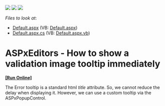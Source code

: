<!-- default badges list -->
![](https://img.shields.io/endpoint?url=https://codecentral.devexpress.com/api/v1/VersionRange/128530828/12.2.8%2B)
[![](https://img.shields.io/badge/Open_in_DevExpress_Support_Center-FF7200?style=flat-square&logo=DevExpress&logoColor=white)](https://supportcenter.devexpress.com/ticket/details/E4674)
[![](https://img.shields.io/badge/📖_How_to_use_DevExpress_Examples-e9f6fc?style=flat-square)](https://docs.devexpress.com/GeneralInformation/403183)
<!-- default badges end -->
<!-- default file list -->
*Files to look at*:

* [Default.aspx](./CS/WebSite/Default.aspx) (VB: [Default.aspx](./VB/WebSite/Default.aspx))
* [Default.aspx.cs](./CS/WebSite/Default.aspx.cs) (VB: [Default.aspx.vb](./VB/WebSite/Default.aspx.vb))
<!-- default file list end -->
# ASPxEditors - How to show a validation image tooltip immediately
<!-- run online -->
**[[Run Online]](https://codecentral.devexpress.com/e4674/)**
<!-- run online end -->


<p>The Error tooltip is a standard html <i>title</i> attribute. So, we cannot reduce the delay when displaying it. However, we can use a custom tooltip via the ASPxPopupControl.</p>

<br/>


